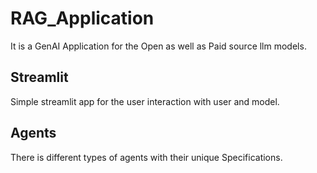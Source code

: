 # RAG_Application
It is a GenAI Application for the Open as well as Paid source llm models.
## Streamlit
Simple streamlit app for the user interaction with user and model. 
 
## Agents
There is different types of agents with their unique Specifications.    

